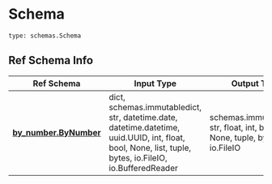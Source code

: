 # Schema
```
type: schemas.Schema
```

## Ref Schema Info
Ref Schema | Input Type | Output Type
---------- | ---------- | -----------
[**by_number.ByNumber**](../../../../../../components/schema/by_number.md) | dict, schemas.immutabledict, str, datetime.date, datetime.datetime, uuid.UUID, int, float, bool, None, list, tuple, bytes, io.FileIO, io.BufferedReader | schemas.immutabledict, str, float, int, bool, None, tuple, bytes, io.FileIO
